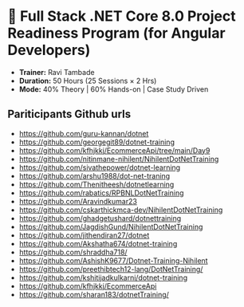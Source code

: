 # 📘 Full Stack .NET Core 8.0 Project Readiness Program (for Angular Developers)

- **Trainer:** Ravi Tambade
- **Duration:** 50 Hours (25 Sessions × 2 Hrs)
- **Mode:** 40% Theory | 60% Hands-on | Case Study Driven




## Pariticipants Github urls
- https://github.com/guru-kannan/dotnet
- https://github.com/georgegit89/dotnet-training
- https://github.com/kfhjkkj/EcommerceApi/tree/main/Day9
- https://github.com/nitinmane-nihilent/NihilentDotNetTraining
- https://github.com/sivathepower/dotnet-learning
- https://github.com/arshu1988/dot-net-traning
- https://github.com/Thenitheesh/dotnetlearning
- https://github.com/rabatics/RPBNLDotNetTraining
- https://github.com/Aravindkumar23
- https://github.com/cskarthickmca-dev/NihilentDotNetTraining
- https://github.com/ghadgetushard/dotnettraining
- https://github.com/JagdishGund/NihilentDotNetTraining
- https://github.com/jithendiran27/dotnet
- https://github.com/Akshatha674/dotnet-training
- https://github.com/shraddha718/
- https://github.com/AshishK9677/Dotnet-Training-Nihilent
- https://github.com/preethibtech12-lang/DotNetTraining/
- https://github.com/kshitijadkulkarni/dotnet-training
- https://github.com/kfhjkkj/EcommerceApi
- https://github.com/sharan183/dotnetTraining/



